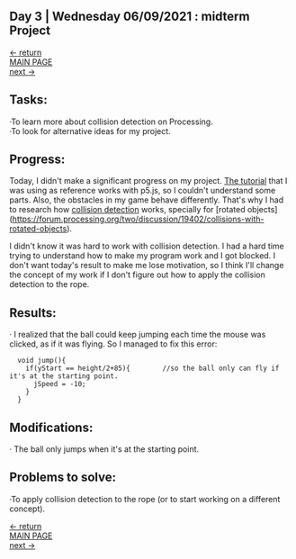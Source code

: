## Day 3 | Wednesday 06/09/2021 : midterm Project

[← return](https://github.com/andresugartechea/introToIM/blob/main/midtermProject/day2/Tuesday08.md)  
[MAIN PAGE](https://github.com/andresugartechea/introToIM/blob/main/midtermProject/journal.md)  
[next →](https://github.com/andresugartechea/introToIM/blob/main/midtermProject/day4/Thursday10.md)  

## Tasks:

·To learn more about collision detection on Processing.  
·To look for alternative ideas for my project.

## Progress:

Today, I didn't make a significant progress on my project. [The tutorial](https://www.youtube.com/watch?v=cXgA1d_E-jY&t=1026s&ab_channel=TheCodingTrainTheCodingTrainVerified) that I was using as reference works with p5.js, so I couldn't understand some parts. Also, the obstacles in my game behave differently. That's why I had to research how [collision detection](http://www.jeffreythompson.org/collision-detection/table_of_contents.php) works, specially for [rotated objects] (https://forum.processing.org/two/discussion/19402/collisions-with-rotated-objects).

I didn't know it was hard to work with collision detection. I had a hard time trying to understand how to make my program work and I got blocked. I don't want today's result to make me lose motivation, so I think I'll change the concept of my work if I don't figure out how to apply the collision detection to the rope.

## Results:

· I realized that the ball could keep jumping each time the mouse was clicked, as if it was flying. So I managed to fix this error:

````
  void jump(){
    if(yStart == height/2+85){        //so the ball only can fly if it's at the starting point.
      jSpeed = -10;
    }
  }
````

## Modifications:

· The ball only jumps when it's at the starting point.

## Problems to solve:

·To apply collision detection to the rope (or to start working on a different concept).

[← return](https://github.com/andresugartechea/introToIM/blob/main/midtermProject/day2/Tuesday08.md)  
[MAIN PAGE](https://github.com/andresugartechea/introToIM/blob/main/midtermProject/journal.md)  
[next →](https://github.com/andresugartechea/introToIM/blob/main/midtermProject/day4/Thursday10.md)  
